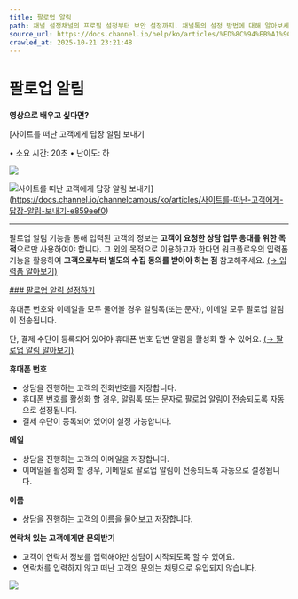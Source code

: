 ```yaml
---
title: 팔로업 알림
path: 채널 설정채널의 프로필 설정부터 보안 설정까지. 채널톡의 설정 방법에 대해 알아보세요.14개의 아티클 > 상담 설정고객과 상담하기 위해 필요한 설정들이 모여있어요. 채널의 인사말이나 운영 시간을 설정하여 고객을 맞이할 준비를 해주세요.4개의 아티클 > 팔로업 알림상담 중 고객이 사이트를 떠나도 대화를 이어갈 수 있는 팔로업 알림 기능이 있습니다. 유의미한 고객의 핵심 정보인 연락처를 물어보고, 고객이 답변을 놓치지 않게 전달해보세요.
source_url: https://docs.channel.io/help/ko/articles/%ED%8C%94%EB%A1%9C%EC%97%85-%EC%95%8C%EB%A6%BC-3481edf8
crawled_at: 2025-10-21 23:21:48
---
```


# 팔로업 알림

**영상으로 배우고 싶다면?**

[사이트를 떠난 고객에게 답장 알림 보내기

• 소요 시간: 20초 • 난이도: 하

![](https://cf.channel.io/thumb/200x200/pub-file/1/65fc447a2a0848daf5ec/tmp-2092756089)

![사이트를 떠난 고객에게 답장 알림 보내기](https://cf.channel.io/thumb/1400x732,cover,webp/web_page/1/68ad8c2946be57c0d86f/tmp-3896609182.png)](https://docs.channel.io/channelcampus/ko/articles/사이트를-떠난-고객에게-답장-알림-보내기-e859eef0)

---

팔로업 알림 기능을 통해 입력된 고객의 정보는 **고객이 요청한 상담 업무 응대를 위한 목적**으로만 사용하여야 합니다. 그 외의 목적으로 이용하고자 한다면 워크플로우의 입력폼 기능을 활용하여 **고객으로부터 별도의 수집 동의를 받아야 하는 점** 참고해주세요. [(→ 입력폼 알아보기)](https://docs.channel.io/help/ko/articles/6e4fd112-%EC%9E%85%EB%A0%A5%ED%8F%BC)

[### 팔로업 알림 설정하기](#팔로업-알림-설정하기)

휴대폰 번호와 이메일을 모두 물어볼 경우 알림톡(또는 문자), 이메일 모두 팔로업 알림이 전송됩니다.

단, 결제 수단이 등록되어 있어야 휴대폰 번호 답변 알림을 활성화 할 수 있어요. [(→ 팔로업 알림 알아보기)](https://docs.channel.io/help/ko/articles/1ab15b6a)

**휴대폰 번호**

* 상담을 진행하는 고객의 전화번호를 저장합니다.
* 휴대폰 번호를 활성화 할 경우, 알림톡 또는 문자로 팔로업 알림이 전송되도록 자동으로 설정됩니다.
* 결제 수단이 등록되어 있어야 설정 가능합니다.

**메일**

* 상담을 진행하는 고객의 이메일을 저장합니다.
* 이메일을 활성화 할 경우, 이메일로 팔로업 알림이 전송되도록 자동으로 설정됩니다.

**이름**

* 상담을 진행하는 고객의 이름을 물어보고 저장합니다.

**연락처 있는 고객에게만 문의받기**

* 고객이 연락처 정보를 입력해야만 상담이 시작되도록 할 수 있어요.
* 연락처를 입력하지 않고 떠난 고객의 문의는 채팅으로 유입되지 않습니다.

![](https://cf.channel.io/document/spaces/6/articles/46/revisions/133/usermedia/662b0fc16981356aa054)